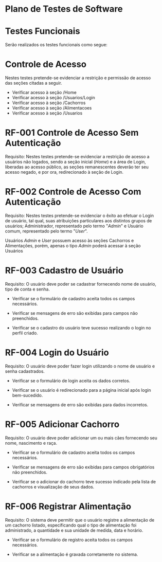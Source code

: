 # Plano de Testes de Software

# Testes Funcionais
Serão realizados os testes funcionais como segue:


# Controle de Acesso
Nestes testes pretende-se evidenciar a restrição e permissão de acesso das seções citadas a seguir.

- Verificar acesso à seção /Home
- Verificar acesso à seção /Usuarios/Login
- Verificar acesso à seção /Cachorros
- Verificar acesso à seção /Alimentacoes
- Verificar acesso à seção /Usuarios

# RF-001 Controle de Acesso Sem Autenticação

Requisito: Nestes testes pretende-se evidenciar a restrição de acesso a usuários não logados, sendo a seção inicial (<i>Home</i>) e a área de Login, liberadas ao acesso público, as seções remanescentes deverão ter seu acesso negado, e por ora, redirecionado à seção de Login.

# RF-002 Controle de Acesso Com Autenticação

Requisito: Nestes testes pretende-se evidenciar o êxito ao efetuar o Login de usuário, tal qual, suas atribuições particulares aos distintos grupos de usuários; Administrador, representado pelo termo "<i>Admin</i>"
e Usuário comum, representado pelo termo "<i>User</i>".

Usuários <i>Admin</i> e <i>User</i> possuem acesso às seções Cachorros e Alimentações, porém, apenas o tipo <i>Admin</i> poderá acessar à seção Usuários

# RF-003 Cadastro de Usuário

Requisito: O usuário deve poder se cadastrar fornecendo nome de usuário, tipo de conta e senha.

- Verificar se o formulário de cadastro aceita todos os campos necessários.

- Verificar se mensagens de erro são exibidas para campos não preenchidos.

- Verificar se o cadastro do usuário teve sucesso realizando o login no perfil criado.

# RF-004 Login do Usuário

Requisito: O usuário deve poder fazer login utilizando o nome de usuário e senha cadastrados.

- Verificar se o formulário de login aceita os dados corretos.

- Verificar se o usuário é redirecionado para a página inicial após login bem-sucedido.

- Verificar se mensagens de erro são exibidas para dados incorretos.

# RF-005 Adicionar Cachorro
Requisito: O usuário deve poder adicionar um ou mais cães fornecendo seu nome, nascimento e raça.

- Verificar se o formulário de cadastro aceita todos os campos necessários.

- Verificar se mensagens de erro são exibidas para campos obrigatórios não preenchidos.

- Verificar se o adicionar do cachorro teve sucesso indicado pela lista de cachorros e visualização de seus dados.

# RF-006 Registrar Alimentação

Requisito: O sistema deve permitir que o usuário registre a alimentação de um cachorro listado, especificando qual o tipo de
alimentação foi administrado, a quantidade e sua unidade de medida, data e horário.

- Verificar se o formulário de registro aceita todos os campos necessários.

- Verificar se a alimentação é gravada corretamente no sistema.


<!--
<span style="color:red">Pré-requisitos: <a href="2-Especificação do Projeto.md"> Especificação do Projeto</a></span>, <a href="3-Projeto de Interface.md"> Projeto de Interface</a>

Apresente os cenários de testes utilizados na realização dos testes da sua aplicação. Escolha cenários de testes que demonstrem os requisitos sendo satisfeitos.

Enumere quais cenários de testes foram selecionados para teste. Neste tópico o grupo deve detalhar quais funcionalidades avaliadas, o grupo de usuários que foi escolhido para participar do teste e as ferramentas utilizadas.
 
## Ferramentas de Testes (Opcional)

Comente sobre as ferramentas de testes utilizadas.
 
> **Links Úteis**:
> - [IBM - Criação e Geração de Planos de Teste](https://www.ibm.com/developerworks/br/local/rational/criacao_geracao_planos_testes_software/index.html)
> - [Práticas e Técnicas de Testes Ágeis](http://assiste.serpro.gov.br/serproagil/Apresenta/slides.pdf)
> -  [Teste de Software: Conceitos e tipos de testes](https://blog.onedaytesting.com.br/teste-de-software/)
> - [Criação e Geração de Planos de Teste de Software](https://www.ibm.com/developerworks/br/local/rational/criacao_geracao_planos_testes_software/index.html)
> - [Ferramentas de Test para Java Script](https://geekflare.com/javascript-unit-testing/)
> - [UX Tools](https://uxdesign.cc/ux-user-research-and-user-testing-tools-2d339d379dc7)

-->
